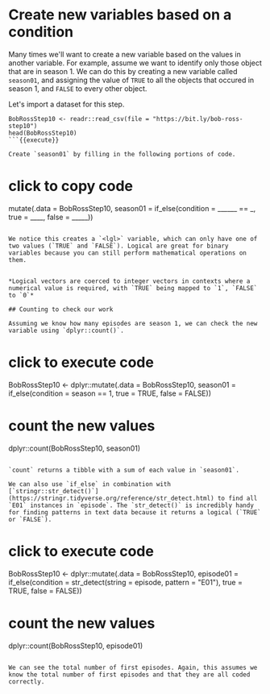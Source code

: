# Create new variables based on a condition

Many times we'll want to create a new variable based on the values in another variable. For example, assume we want to identify only those object that are in season 1. We can do this by creating a new variable called `season01`, and assigning the value of `TRUE` to all the objects that occured in season 1, and `FALSE` to every other object. 

Let's import a dataset for this step. 

```
BobRossStep10 <- readr::read_csv(file = "https://bit.ly/bob-ross-step10")
head(BobRossStep10)
```{{execute}}

Create `season01` by filling in the following portions of code. 

```
# click to copy code
mutate(.data = BobRossStep10, season01 = if_else(condition = ______ == _, true = ____, false = _____))
```{{copy}}

We notice this creates a `<lgl>` variable, which can only have one of two values (`TRUE` and `FALSE`). Logical are great for binary variables because you can still perform mathematical operations on them.


*Logical vectors are coerced to integer vectors in contexts where a numerical value is required, with `TRUE` being mapped to `1`, `FALSE` to `0`*

## Counting to check our work

Assuming we know how many episodes are season 1, we can check the new variable using `dplyr::count()`.

```
# click to execute code
BobRossStep10 <- dplyr::mutate(.data = BobRossStep10, 
                            season01 = if_else(condition = season == 1, 
                                               true = TRUE,
                                               false = FALSE))
# count the new values
dplyr::count(BobRossStep10, season01)
```{{execute}}

`count` returns a tibble with a sum of each value in `season01`. 

We can also use `if_else` in combination with [`stringr::str_detect()`](https://stringr.tidyverse.org/reference/str_detect.html) to find all `E01` instances in `episode`. The `str_detect()` is incredibly handy for finding patterns in text data because it returns a logical (`TRUE` or `FALSE`).

```
# click to execute code
BobRossStep10 <- dplyr::mutate(.data = BobRossStep10, 
                    episode01 = if_else(condition = str_detect(string = episode, 
                                                               pattern = "E01"), 
                                    true = TRUE,
                                    false = FALSE))
# count the new values
dplyr::count(BobRossStep10, episode01)
```{{execute}}

We can see the total number of first episodes. Again, this assumes we know the total number of first episodes and that they are all coded correctly.
